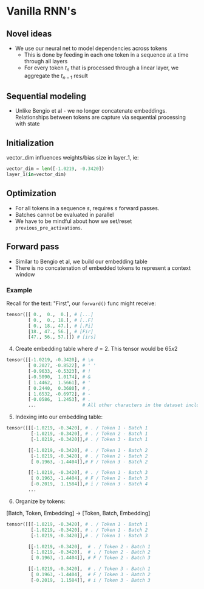 # Vanilla RNN's

## Novel ideas

- We use our neural net to model dependencies across tokens
    - This is done by feeding in each one token in a sequence at a time through all layers
    - For every token $t_n$ that is processed through a linear layer, we aggregate the $t_{n-1}$ result

## Sequential modeling

- Unlike Bengio et al - we no longer concatenate embeddings. Relationships between tokens are capture via sequential processing with state

## Initialization

vector_dim influences weights/bias size in layer_1, ie:
```python 
vector_dim = len([-1.0219, -0.3420])
layer_1(in=vector_dim)
```

## Optimization

- For all tokens in a sequence $s$, requires $s$ forward passes. 
- Batches cannot be evaluated in parallel 
- We have to be mindful about how we set/reset `previous_pre_activations`.

## Forward pass

- Similar to Bengio et al, we build our embedding table
- There is no concatenation of embedded tokens to represent a context window

### Example

Recall for the text: "First", our `forward()` func might receive:

```python
tensor([[ 0.,  0.,  0.], # [...]
        [ 0.,  0., 18.], # [..F]
        [ 0., 18., 47.], # [.Fi]
        [18., 47., 56.], # [Fir]
        [47., 56., 57.]]) # [irs]
```

4. Create embedding table where $d=2$. This tensor would be $65x2$
```python
tensor([[-1.0219, -0.3420], # \n
        [ 0.2027, -0.8522], # ' '
        [-0.9633, -0.5323], # !
        [-0.5090,  1.0174], # &
        [ 1.4462,  1.5661], # '
        [ 0.2440,  0.3680], # ,
        [ 1.6532, -0.6972], # - 
        [-0.0586,  1.2453], # .
        ...                 # All other characters in the dataset including ABC...
```
5. Indexing into our embedding table:
```python
tensor([[[-1.0219, -0.3420], # . / Token 1 - Batch 1
         [-1.0219, -0.3420], # . / Token 2 - Batch 1
         [-1.0219, -0.3420]],# . / Token 3 - Batch 1

        [[-1.0219, -0.3420], # . / Token 1 - Batch 2
         [-1.0219, -0.3420], # . / Token 2 - Batch 2
         [ 0.1963, -1.4404]],# F / Token 3 - Batch 2

        [[-1.0219, -0.3420], # . / Token 1 - Batch 3
         [ 0.1963, -1.4404], # F / Token 2 - Batch 3
         [-0.2019,  1.1584]],# i / Token 3 - Batch 4
        ...
```

6. Organize by tokens:

[Batch, Token, Embedding] -> [Token, Batch, Embedding]
```python
tensor([[[-1.0219, -0.3420], # . / Token 1 - Batch 1
         [-1.0219, -0.3420], # . / Token 1 - Batch 2
         [-1.0219, -0.3420]],# . / Token 1 - Batch 3

        [[-1.0219, -0.3420],  # . / Token 2 - Batch 1
         [-1.0219, -0.3420],  # . / Token 2 - Batch 2
         [ 0.1963, -1.4404]], # F / Token 2 - Batch 3

        [[-1.0219, -0.3420],  # . / Token 3 - Batch 1
         [ 0.1963, -1.4404],  # F / Token 3 - Batch 2
         [-0.2019,  1.1584]], # i / Token 3 - Batch 3
```